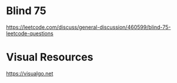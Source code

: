 # Blind 75

https://leetcode.com/discuss/general-discussion/460599/blind-75-leetcode-questions

# Visual Resources

https://visualgo.net
